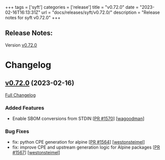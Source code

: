+++
tags = ['syft']
categories = ['release']
title = "v0.72.0"
date = "2023-02-16T16:13:31Z"
url = "docs/releases/syft/v0.72.0/"
description = "Release notes for syft v0.72.0"
+++

## Release Notes:
Version [v0.72.0](https://github.com/anchore/syft/releases/tag/v0.72.0)

# Changelog

## [v0.72.0](https://github.com/anchore/syft/tree/v0.72.0) (2023-02-16)

[Full Changelog](https://github.com/anchore/syft/compare/v0.71.0...v0.72.0)

### Added Features

- Enable SBOM conversions from STDIN [[PR #1570](https://github.com/anchore/syft/pull/1570)] [[wagoodman](https://github.com/wagoodman)]

### Bug Fixes

- fix: python CPE generation for alpine [[PR #1564](https://github.com/anchore/syft/pull/1564)] [[westonsteimel](https://github.com/westonsteimel)]
- fix: improve CPE and upstream generation logic for Alpine packages [[PR #1567](https://github.com/anchore/syft/pull/1567)] [[westonsteimel](https://github.com/westonsteimel)]
